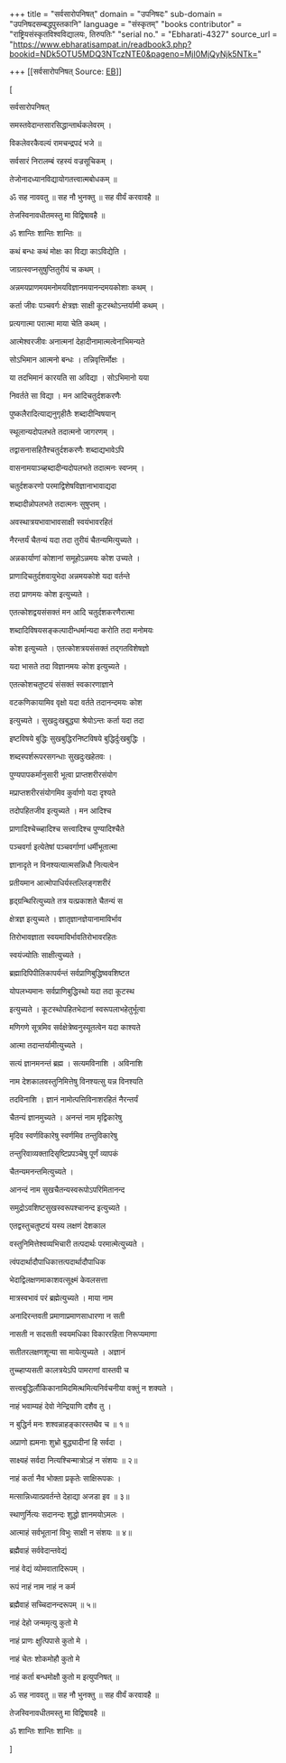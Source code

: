 +++
title = "सर्वसारोपनिषत्"
domain = "उपनिषदः"
sub-domain = "उपनिषदसम्बद्धपुस्तकानि"
language = "संस्कृतम्"
"books contributor" = "राष्ट्रियसंस्कृतविश्वविद्यालयः, तिरुपतिः"
"serial no." = "Ebharati-4327"
source_url = "https://www.ebharatisampat.in/readbook3.php?bookid=NDk5OTU5MDQ3NTczNTE0&pageno=MjI0MjQyNjk5NTk="

+++
[[सर्वसारोपनिषत्	Source: [EB](https://www.ebharatisampat.in/readbook3.php?bookid=NDk5OTU5MDQ3NTczNTE0&pageno=MjI0MjQyNjk5NTk=)]]

\[



सर्वसारोपनिषत्





समस्तवेदान्तसारसिद्धान्तार्थकलेवरम् ।

विकलेवरकैवल्यं रामचन्द्रपदं भजे ॥

सर्वसारं निरालम्बं रहस्यं वज्रसूचिकम् ।

तेजोनादध्यानविद्यायोगतत्त्वात्मबोधकम् ॥

ॐ सह नाववतु ॥ सह नौ भुनक्तु ॥ सह वीर्यं करवावहै ॥

तेजस्विनावधीतमस्तु मा विद्विषावहै ॥

ॐ शान्तिः शान्तिः शान्तिः ॥

कथं बन्धः कथं मोक्षः का विद्या काऽविद्येति ।

जाग्रत्स्वप्नसुषुप्तितुरीयं च कथम् ।

अन्नमयप्राणमयमनोमयविज्ञानमयानन्दमयकोशाः कथम् ।

कर्ता जीवः पञ्चवर्गः क्षेत्रज्ञः साक्षी कूटस्थोऽन्तर्यामी कथम् ।

प्रत्यगात्मा परात्मा माया चेति कथम् ।

आत्मेश्वरजीवः अनात्मनां देहादीनामात्मत्वेनाभिमन्यते

सोऽभिमान आत्मनो बन्धः । तन्निवृत्तिर्मोक्षः ।

या तदभिमानं कारयति सा अविद्या । सोऽभिमानो यया

निवर्तते सा विद्या । मन आदिचतुर्दशकरणैः

पुष्कलैरादित्याद्यनुगृहीतैः शब्दादीन्विषयान्

स्थूलान्यदोपलभते तदात्मनो जागरणम् ।

तद्वासनासहितैश्चतुर्दशकरणैः शब्दाद्यभावेऽपि

वासनामयाञ्च्हब्दादीन्यदोपलभते तदात्मनः स्वप्नम् ।

चतुर्दशकरणो परमाद्विशेषविज्ञानाभावाद्यदा

शब्दादीन्नोपलभते तदात्मनः सुषुप्तम् ।

अवस्थात्रयभावाभावसाक्षी स्वयंभावरहितं

नैरन्तर्यं चैतन्यं यदा तदा तुरीयं चैतन्यमित्युच्यते ।

अन्नकार्याणां कोशानां समूहोऽन्नमयः कोश उच्यते ।

प्राणादिचतुर्दशवायुभेदा अन्नमयकोशे यदा वर्तन्ते

तदा प्राणमयः कोश इत्युच्यते ।

एतत्कोशद्वयसंसक्तं मन आदि चतुर्दशकरणैरात्मा

शब्दादिविषयसङ्कल्पादीन्धर्मान्यदा करोति तदा मनोमयः

कोश इत्युच्यते । एतत्कोशत्रयसंसक्तं तद्गतविशेषज्ञो

यदा भासते तदा विज्ञानमयः कोश इत्युच्यते ।

एतत्कोशचतुष्टयं संसक्तं स्वकारणाज्ञाने

वटकणिकायामिव वृक्षो यदा वर्तते तदानन्दमयः कोश

इत्युच्यते । सुखदुःखबुद्ध्या श्रेयोऽन्तः कर्ता यदा तदा

इष्टविषये बुद्धिः सुखबुद्धिरनिष्टविषये बुद्धिर्दुःखबुद्धिः ।

शब्दस्पर्शरूपरसगन्धाः सुखदुःखहेतवः ।

पुण्यपापकर्मानुसारी भूत्वा प्राप्तशरीरसंयोग

मप्राप्तशरीरसंयोगमिव कुर्वाणो यदा दृश्यते

तदोपहितजीव इत्युच्यते । मन आदिश्च

प्राणादिश्चेच्च्हादिश्च सत्त्वादिश्च पुण्यादिश्चैते

पञ्चवर्गा इत्येतेषां पञ्चवर्गाणां धर्मीभूतात्मा

ज्ञानादृते न विनश्यत्यात्मसन्निधौ नित्यत्वेन

प्रतीयमान आत्मोपाधिर्यस्तल्लिङ्गशरीरं

हृद्ग्रन्थिरित्युच्यते तत्र यत्प्रकाशते चैतन्यं स

क्षेत्रज्ञ इत्युच्यते । ज्ञातृज्ञानज्ञेयानामाविर्भाव

तिरोभावज्ञाता स्वयमाविर्भावतिरोभावरहितः

स्वयंज्योतिः साक्षीत्युच्यते ।

ब्रह्मादिपिपीलिकापर्यन्तं सर्वप्राणिबुद्धिष्ववशिष्टत

योपलभ्यमानः सर्वप्राणिबुद्धिस्थो यदा तदा कूटस्थ

इत्युच्यते । कूटस्थोपहितभेदानां स्वरूपलाभहेतुर्भूत्वा

मणिगणे सूत्रमिव सर्वक्षेत्रेष्वनुस्यूतत्वेन यदा काश्यते

आत्मा तदान्तर्यामीत्युच्यते ।

सत्यं ज्ञानमनन्तं ब्रह्म । सत्यमविनाशि । अविनाशि

नाम देशकालवस्तुनिमित्तेषु विनश्यत्सु यन्न विनश्यति

तदविनाशि । ज्ञानं नामोत्पत्तिविनाशरहितं नैरन्तर्यं

चैतन्यं ज्ञानमुच्यते । अनन्तं नाम मृद्विकारेषु

मृदिव स्वर्णविकारेषु स्वर्णमिव तन्तुविकारेषु

तन्तुरिवाव्यक्तादिसृष्टिप्रपञ्चेषु पूर्णं व्यापकं

चैतन्यमनन्तमित्युच्यते ।

आनन्दं नाम सुखचैतन्यस्वरूपोऽपरिमितानन्द

समुद्रोऽवशिष्टसुखस्वरूपश्चानन्द इत्युच्यते ।

एतद्वस्तुचतुष्टयं यस्य लक्षणं देशकाल

वस्तुनिमित्तेश्वव्यभिचारी तत्पदार्थः परमात्मेत्युच्यते ।

त्वंपदार्थादौपाधिकात्तत्पदार्थादौपाधिक

भेदाद्विलक्षणमाकाशवत्सूक्ष्मं केवलसत्ता

मात्रस्वभावं परं ब्रह्मेत्युच्यते । माया नाम

अनादिरन्तवती प्रमाणाप्रमाणसाधारणा न सती

नासती न सदसती स्वयमधिका विकाररहिता निरूप्यमाणा

सतीतरलक्षणशून्या सा मायेत्युच्यते । अज्ञानं

तुच्च्हाप्यसती कालत्रयेऽपि पामराणां वास्तवी च

सत्त्वबुद्धिर्लौकिकानामिदमित्थमित्यनिर्वचनीया वक्तुं न शक्यते ।

नाहं भवाम्यहं देवो नेन्द्रियाणि दशैव तु ।

न बुद्धिर्न मनः शश्वन्नाहङ्कारस्तथैव च ॥ १॥

अप्राणो ह्यमनाः शुभ्रो बुद्ध्यादीनां हि सर्वदा ।

साक्ष्यहं सर्वदा नित्यश्चिन्मात्रोऽहं न संशयः ॥ २॥

नाहं कर्ता नैव भोक्ता प्रकृतेः साक्षिरूपकः ।

मत्सान्निध्यात्प्रवर्तन्ते देहाद्या अजडा इव ॥ ३॥

स्थाणुर्नित्यः सदानन्दः शुद्धो ज्ञानमयोऽमलः ।

आत्माहं सर्वभूतानां विभुः साक्षी न संशयः ॥ ४॥

ब्रह्मैवाहं सर्ववेदान्तवेद्यं

 नाहं वेद्यं व्योमवातादिरूपम् ।

रूपं नाहं नाम नाहं न कर्म

 ब्रह्मैवाहं सच्चिदानन्दरूपम् ॥ ५॥

नाहं देहो जन्ममृत्यु कुतो मे

 नाहं प्राणः क्षुत्पिपासे कुतो मे ।

नाहं चेतः शोकमोहौ कुतो मे

 नाहं कर्ता बन्धमोक्षौ कुतो म इत्युपनिषत् ॥

ॐ सह नाववतु ॥ सह नौ भुनक्तु ॥ सह वीर्यं करवावहै ॥

तेजस्विनावधीतमस्तु मा विद्विषावहै ॥

ॐ शान्तिः शान्तिः शान्तिः ॥








\]
